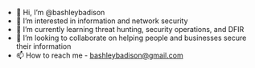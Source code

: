 - 👋 Hi, I’m @bashleybadison
- 👀 I’m interested in information and network security
- 🌱 I’m currently learning threat hunting, security operations, and DFIR
- 💞️ I’m looking to collaborate on helping people and businesses secure their information
- 📫 How to reach me - bashleybadison@gmail.com

<!---
bashleybadison/bashleybadison is a ✨ special ✨ repository because its `README.md` (this file) appears on your GitHub profile.
You can click the Preview link to take a look at your changes.
--->
